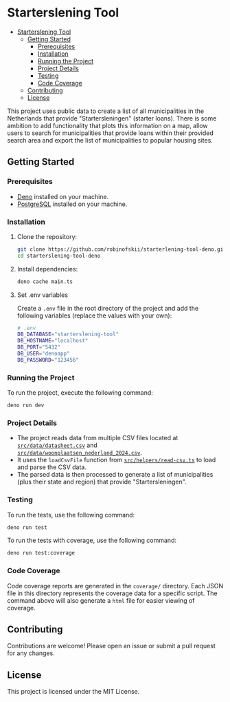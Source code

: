 # Starterslening Tool

- [Starterslening Tool](#starterslening-tool)
  - [Getting Started](#getting-started)
    - [Prerequisites](#prerequisites)
    - [Installation](#installation)
    - [Running the Project](#running-the-project)
    - [Project Details](#project-details)
    - [Testing](#testing)
    - [Code Coverage](#code-coverage)
  - [Contributing](#contributing)
  - [License](#license)

This project uses public data to create a list of all municipalities in the
Netherlands that provide "Startersleningen" (starter loans). There is some
ambition to add functionality that plots this information on a map, allow users
to search for municipalities that provide loans within their provided search
area and export the list of municipalities to popular housing sites.

## Getting Started

### Prerequisites

- [Deno](https://deno.land/) installed on your machine.
- [PostgreSQL](https://www.postgresql.org/) installed on your machine.

### Installation

1. Clone the repository:
   ```sh
   git clone https://github.com/robinofskii/starterlening-tool-deno.git
   cd starterslening-tool-deno
   ```

2. Install dependencies:
   ```sh
   deno cache main.ts
   ```

3. Set .env variables

   Create a `.env` file in the root directory of the project and add the
   following variables (replace the values with your own):

   ```sh
   # .env
   DB_DATABASE="starterslening-tool"
   DB_HOSTNAME="localhost"
   DB_PORT="5432"
   DB_USER="denoapp"
   DB_PASSWORD="123456"
   ```

### Running the Project

To run the project, execute the following command:

```sh
deno run dev
```

### Project Details

- The project reads data from multiple CSV files located at
  [`src/data/datasheet.csv`](src/data/datasheet.csv) and
  [`src/data/woonplaatsen_nederland_2024.csv`](src/data/woonplaatsen_nederland_2024.csv).
- It uses the `loadCsvFile` function from
  [`src/helpers/read-csv.ts`](src/helpers/read-csv.ts) to load and parse the CSV
  data.
- The parsed data is then processed to generate a list of municipalities (plus
  their state and region) that provide "Startersleningen".

### Testing

To run the tests, use the following command:

```sh
deno run test
```

To run the tests with coverage, use the following command:

```sh
deno run test:coverage
```

### Code Coverage

Code coverage reports are generated in the `coverage/` directory. Each JSON file
in this directory represents the coverage data for a specific script. The
command above will also generate a `html` file for easier viewing of coverage.

## Contributing

Contributions are welcome! Please open an issue or submit a pull request for any
changes.

## License

This project is licensed under the MIT License.
